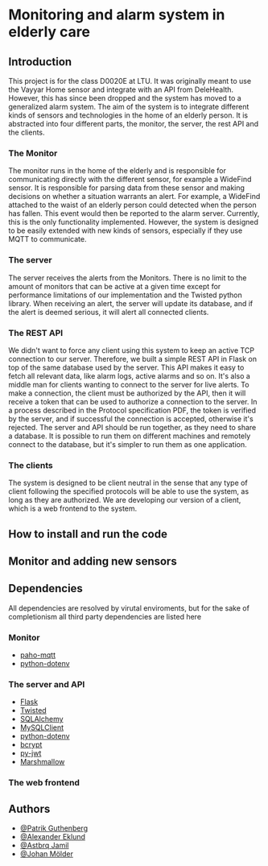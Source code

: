 # Monitoring and alarm system in elderly care

## Introduction

This project is for the class D0020E at LTU. It was originally meant to use the Vayyar Home sensor and integrate with an API from DeleHealth. However, this has since been dropped and the system has moved to a generalized alarm system.
The aim of the system is to integrate different kinds of sensors and technologies in the home of an elderly person. It is abstracted into four different parts, the monitor, the server, the rest API and the clients.

### The Monitor 
The monitor runs in the home of the elderly and is responsible for communicating directly with the different sensor, for example a WideFind sensor. It is responsible for parsing data from these sensor and making decisions
on whether a situation warrants an alert. For example, a WideFind attached to the waist of an elderly person could detected when the person has fallen. This event would then be reported to the alarm server. Currently, this is
the only functionality implemented. However, the system is designed to be easily extended with new kinds of sensors, especially if they use MQTT to communicate. 

### The server
The server receives the alerts from the Monitors. There is no limit to the amount of monitors that can be active at a given time except for performance limitations of our implementation and the Twisted python library.
When receiving an alert, the server will update its database, and if the alert is deemed serious, it will alert all connected clients.

### The REST API
We didn't want to force any client using this system to keep an active TCP connection to our server. Therefore, we built a simple REST API in Flask on top of the same database used by the server. This API makes it easy to
fetch all relevant data, like alarm logs, active alarms and so on. It's also a middle man for clients wanting to connect to the server for live alerts. To make a connection, the client must be authorized by the API, then 
it will receive a token that can be used to authorize a connection to the server. In a process described in the Protocol specification PDF, the token is verified by the server, and if successful the connection is accepted,
otherwise it's rejected. The server and API should be run together, as they need to share a database. It is possible to run them on different machines and remotely connect to the database, but it's simpler to run them as 
one application.

### The clients
The system is designed to be client neutral in the sense that any type of client following the specified protocols will be able to use the system, as long as they are authorized. We are developing our version of a client, which 
is a web frontend to the system.


## How to install and run the code


## Monitor and adding new sensors


## Dependencies
All dependencies are resolved by virutal enviroments, but for the sake of completionism all third party dependencies are listed here

### Monitor
- [paho-mqtt](https://github.com/eclipse/paho.mqtt.python)
- [python-dotenv](https://github.com/theskumar/python-dotenv)

### The server and API
- [Flask](https://github.com/pallets/flask)
- [Twisted](https://github.com/twisted/twisted)
- [SQLAlchemy](https://github.com/sqlalchemy)
- [MySQLClient](https://github.com/PyMySQL/mysqlclient)
- [python-dotenv](https://github.com/theskumar/python-dotenv)
- [bcrypt](https://github.com/pyca/bcrypt)
- [py-jwt](https://github.com/jpadilla/pyjwt)
- [Marshmallow](https://github.com/marshmallow-code/marshmallow)

### The web frontend




## Authors

- [@Patrik Guthenberg](https://github.com/PatrikG-96)
- [@Alexander Eklund](https://www.github.com/AlexanderEklund)
- [@Astbrq Jamil](https://www.github.com/asta987)
- [@Johan Mölder](https://github.com/EvilCyberMonkey)


